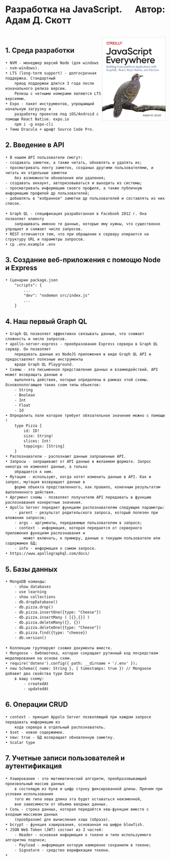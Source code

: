 # Разработка на JavaScript. &emsp; Автор: Адам Д. Скотт

<br>
<img src="./api/cover.png" width="200" align="right" />

## 1. Среда разработки

    • NVM - менеджер версий Node (для windows - nvm-windows).
    • LTS (long-term support) - долгосрочная поддержка. Стандартный
        приод поддержки длится 3 года после изначального релиза версии.
        Релизы с четными номерами являются LTS версиями.
    • Expo - пакет инструментов, упрощающий начальную загрузку и
        разработку проектов под iOS/Android с помощю React Native. expo.io
        npm i -g expo-cli
    • Тема Dracula + шрифт Source Code Pro.

## 2. Введение в API

    • В нашем API пользователи смогут:
    - создавать заметки, а также читать, обновлять и удалять их;
    - просматривать ленту заметок, созданых другими пользователями, и читать их отдельные заметки
        без возможности обновления или удаления;
    - создавать аккаунт, авторизовываться и выходить из системы;
    - просматривать информацию своего профиля, а также публичную информацию профилей др пользователей;
    - добавлять в "избранное" заметки др пользователей и составлять из них список.

    • Graph QL - спецификация разработанная в Facebook 2012 г. Она позволяет клиенту
        запрашивать именно те данные, которые ему нужны, что существенно упрощает и снижает число запросов.
    • REST отличается тем, что при обращении к серверу опирается на структуру URL и параметры запросов.
    • cp .env.example .env

## 3. Создание веб-приложения с помощю Node и Express

    • Сценарии package.json
    	"scripts": {
    		...
    		"dev": "nodemon src/index.js"
    		...
    	}

## 4. Наш первый Graph QL

    • Graph QL позволяет эффективно связывать данные, что снижает сложность и число запросов.
    • apollo-server-express - преобразование Express сервера в Graph QL сервер. Он позволяет
        передавать данные из NodeJS приложения в виде Graph QL API и предоставляет полезные инструменты
        вроде Graph QL Playground.
    • Схемы - это письменное представление данных и взаимодействий. API может возвращать данные и
        выполнять действия, которые определены в рамках этой схемы. Основопологающее таких схем типы объектов:
        - String
        - Boolean
        - Int
        - Float
        - Id
    • Определить поле которое требует обязательное значение можно с помощю !
        type Pizza {
            id: ID!
            size: String!
            slices: Int!
            toppings: [String]
        }
    • Распознаватели - распознают данные запрошенные API.
    • Запросы - запрашивают от API данные в желаемом формате. Запрос никогда не изменяет данные, а только
        обращается к ним.
    • Мутации - используют, когда хотят изменить данные в API. Как и запрос, мутация возвращает данные в
        форме объекта представленного, как правило, конечным результатом выполненного действия.
    • Аргумент схемы - позволяет получателю API передавать в функцию распознавания конкретные значения.
    • Apollo Server передает функциям распознавателям следующие параметры:
        - parent - результат родительского запроса, который полезен при вложении запросов;
        - args - аргументы, передавемые пользователем в запросе;
        - context - информация, которая передается от серверного приложения функциям распознавания и
            может включать, к примеру, данные о текущем пользователе или содержимое БД;
        - info - информация о самом запросе.
    • https://www.apollographql.com/docs/

## 5. Базы данных

    • MongoDB команды:
        - show databases
        - use learning
        - show collections
        - db.dropDatabase()
        - db.pizza.drop()
        - db.pizza.insertOne({type: "Cheese"})
        - db.pizza.insertMany ( [{},{}] )
        - db.pizza.deleteMany({}, {})
        - db.pizza.deleteOne({type: "Cheese"})
        - db.pizza.find({type: "cheese})
        - db.version()

    • Коллекции группируют схожие документы вместе.
    • Mongoose - библиотека, которая сокращает рутинный код посредством моделирования на основе схем.
    • require('dotenv').config({ path: __dirname + '/.env' });
    • new Schema({ name: String }, { timestamps: true }) // Mongoose добавит два свойства type Date
        в вашу схему:
            - createdAt
            - updatedAt

## 6. Операции CRUD

    • context - принцип Appolo Server позволяющий при каждом запросе передавать информацию из
        кода сервера в отдельный распознаватель.
    • $set - новое содержимое.
    • new: true - БД возвращает обновленную заметку.
    • Scalar type

## 7. Учетные записи пользователей и аутентификация

    • Хэширование - это математический алгоритм, преобразовывающий произвольный массив данных
        в состоящую из букв и цифр строку фиксированной длины. Причем при условии использования
        того же типа хеша длина эта будет оставаться неизменной,
        вне зависимости от объема вводных данных.
    • Соль - строка данных, которая передаётся хеш-функции вместе с входным массивом данных
        (прообразом) для вычисления хэша (образа).
    • bcrypt - функция хэширования, основанная на шифре blowfish.
    • JSON Web Token (JWT) состоит из 3 частей:
        - Header - основная информация о токене и типе используемого алгоритма подписи;
        - Payload - информация которую намеренно сохранили в токене;
        - Signature - средство верификации токена.
    •
